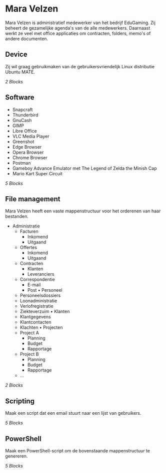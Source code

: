 # Mara Velzen
Mara Velzen is administratief medewerker van het bedrijf EduGaming. Zij beheert de gezamelijke agenda's van de alle medewerkers. Daarnaast werkt ze veel met office applicaties om contracten, folders, memo's of andere documenten.

## Device
Zij wil graag gebruikmaken van de gebruikersvriendelijk Linux distributie Ubuntu MATE. 

_2 Blocks_

## Software
- Snapcraft
- Thunderbird
- GnuCash
- GIMP
- Libre Office
- VLC Media Player
- Greenshot
- Edge Browser
- Opera Browser
- Chrome Browser
- Postman
- Gameboy Advance Emulator met The Legend of Zelda the Minish Cap
- Mario Kart Super Circuit

_5 Blocks_

## File management
Mara Velzen heeft een vaste mappenstructuur voor het orderenen van haar bestanden.
* Administratie
  * Facturen
    * Inkomend
    * Uitgaand
  * Offertes
    * Inkomend
    * Uitgaand
  * Contracten
    * Klanten
    * Leveranciers
  * Correspondentie
    * E-mail
    * Post
•	Personeel
  * Personeelsdossiers
  * Loonadministratie
  * Verlofregistratie
  * Ziekteverzuim
•	Klanten
  * Klantgegevens
  * Klantcontacten
  * Klachten
•	Projecten
  * Project A
    * Planning
    * Budget
    * Rapportage
  * Project B
    * Planning
    * Budget
    * Rapportage
  * …

_2 Blocks_

## Scripting
Maak een script dat een email stuurt naar een lijst van gebruikers. 

_5 Blocks_

## PowerShell
Maak een PowerShell-script om de bovenstaande mappenstructuur te genereren.

_5 Blocks_
